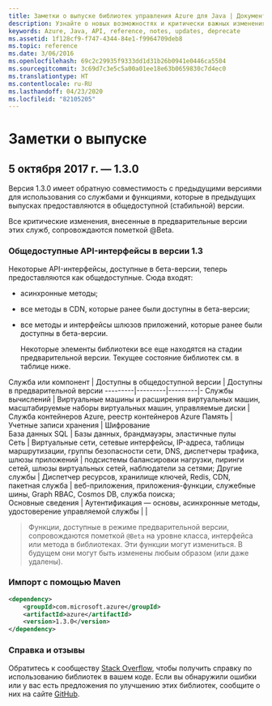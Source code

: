 ```yaml
---
title: Заметки о выпуске библиотек управления Azure для Java | Документация Майкрософт
description: Узнайте о новых возможностях и критически важных изменениях в библиотеках управления Azure для Java
keywords: Azure, Java, API, reference, notes, updates, deprecate
ms.assetid: 1f128cf9-f747-4344-84e1-f9964709deb8
ms.topic: reference
ms.date: 3/06/2016
ms.openlocfilehash: 69c2c29935f9333dd1d31b26b0941e0446ca5504
ms.sourcegitcommit: 3c69d7c3e5c5a00a01ee18e63b0659830c7d4ec0
ms.translationtype: HT
ms.contentlocale: ru-RU
ms.lasthandoff: 04/23/2020
ms.locfileid: "82105205"
---
```

# <a name="release-notes"></a>Заметки о выпуске 

## <a name="october-5-2017---130"></a>5 октября 2017 г. — 1.3.0 

Версия 1.3.0 имеет обратную совместимость с предыдущими версиями для использования со службами и функциями, которые в предыдущих выпусках предоставляются в общедоступной (стабильной) версии.

Все критические изменения, внесенные в предварительные версии этих служб, сопровождаются пометкой @Beta.


### <a name="generally-available-in-v13"></a>Общедоступные API-интерфейсы в версии 1.3

Некоторые API-интерфейсы, доступные в бета-версии, теперь предоставляются как общедоступные. Сюда входят:

- асинхронные методы;
- все методы в CDN, которые ранее были доступны в бета-версии;
- все методы и интерфейсы шлюзов приложений, которые ранее были доступны в бета-версии.

  Некоторые элементы библиотеки все еще находятся на стадии предварительной версии. Текущее состояние библиотек см. в таблице ниже.

Служба или компонент | Доступны в общедоступной версии | Доступны в предварительной версии 
---------|---------|---------|-
Службы вычислений  | Виртуальные машины и расширения виртуальных машин, масштабируемые наборы виртуальных машин, управляемые диски   | Служба контейнеров Azure, реестр контейнеров Azure 
Память   |  Учетные записи хранения       |    Шифрование     
База данных SQL  | Базы данных, брандмауэры, эластичные пулы              
Сеть    |  Виртуальные сети, сетевые интерфейсы, IP-адреса, таблицы маршрутизации, группы безопасности сети, DNS, диспетчеры трафика, шлюзы приложений  |    подсистемы балансировки нагрузки, пиринги сетей, шлюзы виртуальных сетей, наблюдатели за сетями; 
Другие службы    |  Диспетчер ресурсов, хранилище ключей, Redis, CDN, пакетная служба       |  веб-приложения, приложения-функции, служебные шины, Graph RBAC, Cosmos DB, служба поиска;  
Основные сведения     |   Аутентификация — основы, асинхронные методы, удостоверение управляемой службы      |      |

> Функции, доступные в режиме предварительной версии, сопровождаются пометкой `@Beta` на уровне класса, интерфейса или метода в библиотеках. Эти функции могут измениться. В будущем они могут быть изменены любым образом (или даже удалены).

### <a name="import-with-maven"></a>Импорт с помощью Maven

```XML
<dependency>
    <groupId>com.microsoft.azure</groupId>
    <artifactId>azure</artifactId>
    <version>1.3.0</version>
</dependency>
```

### <a name="get-help-and-give-feedback"></a>Справка и отзывы

Обратитесь к сообществу [Stack Overflow](http://stackoverflow.com/questions/tagged/azure-java-sdk), чтобы получить справку по использованию библиотек в вашем коде. Если вы обнаружили ошибки или у вас есть предложения по улучшению этих библиотек, сообщите о них на сайте [GitHub](https://github.com/Azure/azure-sdk-for-java/issues).


